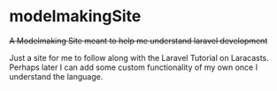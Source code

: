 # modelmakingSite
 ~~A Modelmaking Site meant to help me understand laravel development~~
 
 Just a site for me to follow along with the Laravel Tutorial on Laracasts. Perhaps later I can add some custom functionality of my own once I understand the language.